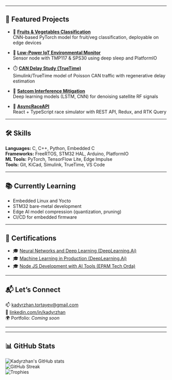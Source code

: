 


---

## 📁 Featured Projects

- 🥦 [**Fruits & Vegetables Classification**](https://github.com/Kalifornia-ai/FruitsAndVegetablesClassification)  
  CNN-based PyTorch model for fruit/veg classification, deployable on edge devices

- 🔋 [**Low-Power IoT Environmental Monitor**](https://github.com/Kalifornia-ai/Low-Power-IoT-Environmental-Monitor)  
  Sensor node with TMP117 & SPS30 using deep sleep and PlatformIO

- ⏱️ [**CAN Delay Study (TrueTime)**](https://github.com/Kalifornia-ai/CAN-Delay-Study)  
  Simulink/TrueTime model of Poisson CAN traffic with regenerative delay estimation

- 📡 [**Satcom Interference Mitigation**](https://github.com/Kalifornia-ai/Satcom-interference-mitigation)  
  Deep learning models (LSTM, CNN) for denoising satellite RF signals

- 🏁 [**AsyncRaceAPI**](https://github.com/Kalifornia-ai/AsyncRaceAPI)  
  React + TypeScript race simulator with REST API, Redux, and RTK Query

---

## 🛠 Skills

**Languages:** C, C++, Python, Embedded C  
**Frameworks:** FreeRTOS, STM32 HAL, Arduino, PlatformIO  
**ML Tools:** PyTorch, TensorFlow Lite, Edge Impulse  
**Tools:** Git, KiCad, Simulink, TrueTime, VS Code

---

## 📚 Currently Learning

- Embedded Linux and Yocto  
- STM32 bare-metal development  
- Edge AI model compression (quantization, pruning)  
- CI/CD for embedded firmware

---

## 🏅 Certifications

- 🎓 [Neural Networks and Deep Learning (DeepLearning.Ai)](https://coursera.org/share/fab9c0b0fc6b6839c4319c13a6aa9269)
- 🎓 [Machine Learning in Production (DeepLearning.Ai)](https://coursera.org/share/a633ebc0bbc5c54f1b62dee3427a9833)
- 🎓 [Node JS Development with AI Tools (EPAM Tech Orda)](https://certificates.epam.com/certificates/88880bcd-ed26-4037-8aea-3d1424c750c6)

---

## 📬 Let’s Connect

📫 [kadyrzhan.tortayev@gmail.com](mailto:kadyrzhan.tortayev@gmail.com)  
🔗 [linkedin.com/in/kadyrzhan](https://linkedin.com/in/kadyrzhan)  
🌍 Portfolio: *Coming soon*

---


---

## 📊 GitHub Stats

![Kadyrzhan's GitHub stats](https://github-readme-stats.vercel.app/api?username=Kalifornia-ai&show_icons=true&theme=radical)  
![GitHub Streak](https://streak-stats.demolab.com?user=Kalifornia-ai&theme=radical)  
![Trophies](https://github-profile-trophy.vercel.app/?username=Kalifornia-ai&theme=onedark)
